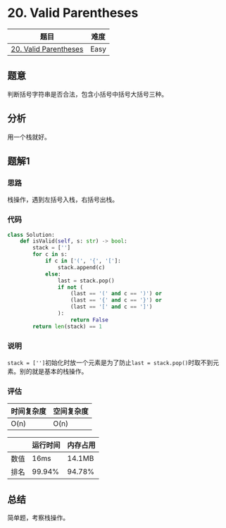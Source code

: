 # 20. Valid Parentheses

| 题目 | 难度 |
| ---- | ---- |
| [20. Valid Parentheses](https://leetcode.com/problems/valid-parentheses/) | Easy |

## 题意

判断括号字符串是否合法，包含小括号中括号大括号三种。

## 分析

用一个栈就好。

## 题解1

### 思路

栈操作，遇到左括号入栈，右括号出栈。

### 代码

```python
class Solution:
    def isValid(self, s: str) -> bool:
        stack = ['']
        for c in s:
            if c in ['(', '{', '[']:
                stack.append(c)
            else:
                last = stack.pop()
                if not (
                    (last == '(' and c == ')') or 
                    (last == '{' and c == '}') or 
                    (last == '[' and c == ']')
                ):
                    return False
        return len(stack) == 1
```

### 说明

`stack = ['']`初始化时放一个元素是为了防止`last = stack.pop()`时取不到元素。别的就是基本的栈操作。

### 评估

| 时间复杂度 | 空间复杂度 |
| ---- | ---- |
| O(n) | O(n) |

| | 运行时间 | 内存占用 |
| ---- | ---- | ---- |
| 数值 | 16ms | 14.1MB |
| 排名 | 99.94% | 94.78% |

## 总结

简单题，考察栈操作。
